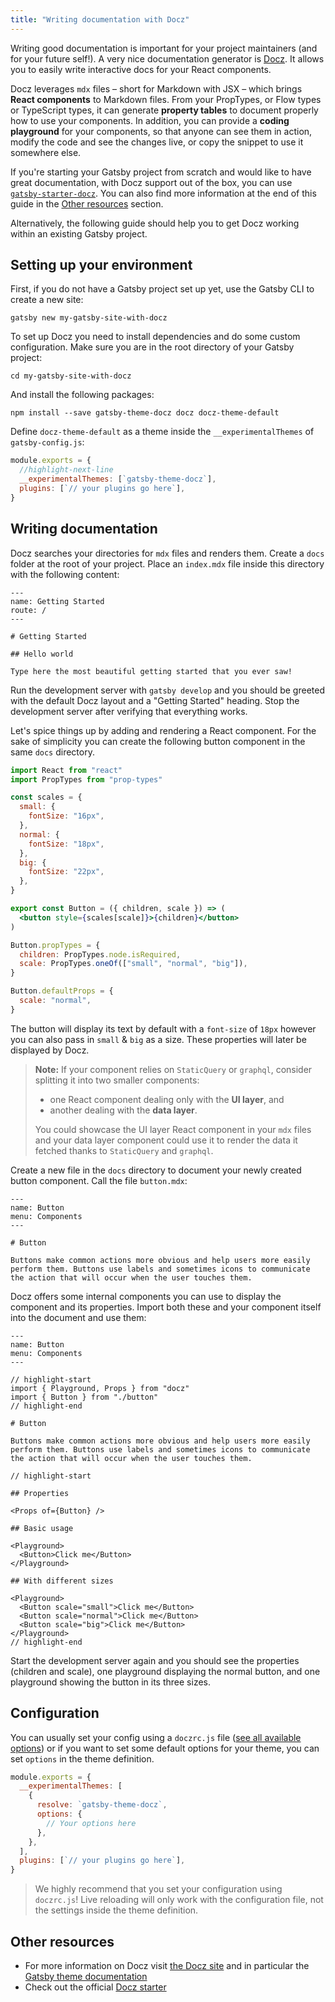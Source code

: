 ```yaml
---
title: "Writing documentation with Docz"
---
```


Writing good documentation is important for your project maintainers (and for your future self!). A very nice documentation generator is [Docz](https://www.docz.site). It allows you to easily write interactive docs for your React components.

Docz leverages `mdx` files – short for Markdown with JSX – which brings **React components** to Markdown files. From your PropTypes, or Flow types or TypeScript types, it can generate **property tables** to document properly how to use your components. In addition, you can provide a **coding playground** for your components, so that anyone can see them in action, modify the code and see the changes live, or copy the snippet to use it somewhere else.

If you're starting your Gatsby project from scratch and would like to have great documentation, with Docz support out of the box, you can use [`gatsby-starter-docz`](https://github.com/pedronauck/gatsby-starter-docz). You can also find more information at the end of this guide in the [Other resources](#other-resources) section.

Alternatively, the following guide should help you to get Docz working within an existing Gatsby project.

## Setting up your environment

First, if you do not have a Gatsby project set up yet, use the Gatsby CLI to create a new site:

```shell
gatsby new my-gatsby-site-with-docz
```

To set up Docz you need to install dependencies and do some custom configuration. Make sure you are in the root directory of your Gatsby project:

```shell
cd my-gatsby-site-with-docz
```

And install the following packages:

```shell
npm install --save gatsby-theme-docz docz docz-theme-default
```

Define `docz-theme-default` as a theme inside the `__experimentalThemes` of `gatsby-config.js`:

```js:title=gatsby-config.js
module.exports = {
  //highlight-next-line
  __experimentalThemes: [`gatsby-theme-docz`],
  plugins: [`// your plugins go here`],
}
```

## Writing documentation

Docz searches your directories for `mdx` files and renders them. Create a `docs` folder at the root of your project. Place an `index.mdx` file inside this directory with the following content:

```mdx:title=docs/index.mdx
---
name: Getting Started
route: /
---

# Getting Started

## Hello world

Type here the most beautiful getting started that you ever saw!
```

Run the development server with `gatsby develop` and you should be greeted with the default Docz layout and a "Getting Started" heading. Stop the development server after verifying that everything works.

Let's spice things up by adding and rendering a React component. For the sake of simplicity you can create the following button component in the same `docs` directory.

```jsx:title=docs/button.jsx
import React from "react"
import PropTypes from "prop-types"

const scales = {
  small: {
    fontSize: "16px",
  },
  normal: {
    fontSize: "18px",
  },
  big: {
    fontSize: "22px",
  },
}

export const Button = ({ children, scale }) => (
  <button style={scales[scale]}>{children}</button>
)

Button.propTypes = {
  children: PropTypes.node.isRequired,
  scale: PropTypes.oneOf(["small", "normal", "big"]),
}

Button.defaultProps = {
  scale: "normal",
}
```

The button will display its text by default with a `font-size` of `18px` however you can also pass in `small` & `big` as a size. These properties will later be displayed by Docz.

> **Note:** If your component relies on `StaticQuery` or `graphql`, consider splitting it into two smaller components:
>
> - one React component dealing only with the **UI layer**, and
> - another dealing with the **data layer**.
>
> You could showcase the UI layer React component in your `mdx` files and your data layer component could use it to render the data it fetched thanks to `StaticQuery` and `graphql`.

Create a new file in the `docs` directory to document your newly created button component. Call the file `button.mdx`:

```mdx:title=docs/button.mdx
---
name: Button
menu: Components
---

# Button

Buttons make common actions more obvious and help users more easily perform them. Buttons use labels and sometimes icons to communicate the action that will occur when the user touches them.
```

Docz offers some internal components you can use to display the component and its properties. Import both these and your component itself into the document and use them:

```mdx:title=docs/button.mdx
---
name: Button
menu: Components
---

// highlight-start
import { Playground, Props } from "docz"
import { Button } from "./button"
// highlight-end

# Button

Buttons make common actions more obvious and help users more easily perform them. Buttons use labels and sometimes icons to communicate the action that will occur when the user touches them.

// highlight-start

## Properties

<Props of={Button} />

## Basic usage

<Playground>
  <Button>Click me</Button>
</Playground>

## With different sizes

<Playground>
  <Button scale="small">Click me</Button>
  <Button scale="normal">Click me</Button>
  <Button scale="big">Click me</Button>
</Playground>
// highlight-end
```

Start the development server again and you should see the properties (children and scale), one playground displaying the normal button, and one playground showing the button in its three sizes.

## Configuration

You can usually set your config using a `doczrc.js` file ([see all available options](https://www.docz.site/docs/project-configuration)) or if you want to set some default options for your theme, you can set `options` in the theme definition.

```js:title=gatsby-config.js
module.exports = {
  __experimentalThemes: [
    {
      resolve: `gatsby-theme-docz`,
      options: {
        // Your options here
      },
    },
  ],
  plugins: [`// your plugins go here`],
}
```

> We highly recommend that you set your configuration using `doczrc.js`! Live reloading will only work with the configuration file, not the settings inside the theme definition.

## Other resources

- For more information on Docz visit [the Docz site](https://docz.site/) and in particular the [Gatsby theme documentation](https://www.docz.site/docs/gatsby-theme)
- Check out the official [Docz starter](https://github.com/pedronauck/gatsby-starter-docz)
